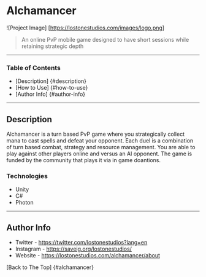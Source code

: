 # Alchamancer

![Project Image] [https://lostonestudios.com/images/logo.png]

> An online PvP mobile game designed to have short sessions while retaining strategic depth

---

### Table of Contents

- [Description] {#description}
- [How to Use] {#how-to-use}
- [Author Info] {#author-info}

---

## Description

Alchamancer is a turn based PvP game where you strategically collect mana to cast spells and defeat your opponent. Each duel is a combination of turn based combat, strategy and resource management. You are able to play against other players online and versus an AI opponent. The game is funded by the community that plays it via in game doantions.

### Technologies

- Unity
- C#
- Photon

---

## Author Info

- Twitter - https://twitter.com/lostonestudios?lang=en
- Instagram - https://saveig.org/lostonestudios/
- Website - https://lostonestudios.com/alchamancer/about

[Back to The Top] {#alchamancer}
